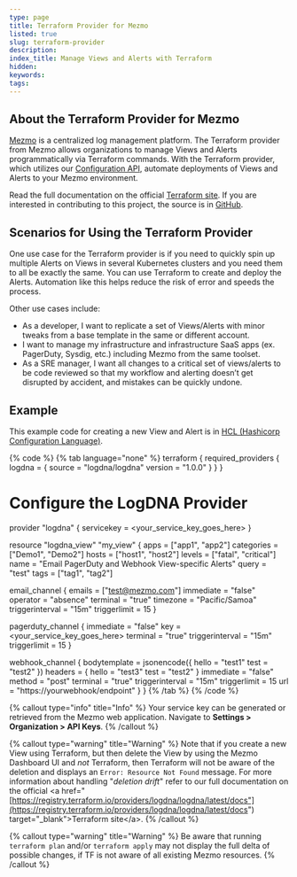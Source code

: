 ```yaml
---
type: page
title: Terraform Provider for Mezmo
listed: true
slug: terraform-provider
description: 
index_title: Manage Views and Alerts with Terraform
hidden: 
keywords: 
tags: 
---
```


## About the Terraform Provider for Mezmo

[Mezmo](https://mezmo.com) is a centralized log management platform. The Terraform provider from Mezmo allows organizations to manage Views and Alerts programmatically via Terraform commands.  With the Terraform provider, which utilizes our [Configuration AP](https://docs.mezmo.com/log-analysis-api/ref#tag-configuration)[I](/log-analysis-api/ref#tag-configuration), automate deployments of Views and Alerts to your Mezmo environment.

Read the full documentation on the official  [Terraform site](https://registry.terraform.io/providers/logdna/logdna/latest). If you are interested in contributing to this project, the source is in [GitHub](https://github.com/logdna/terraform-provider-logdna).

## Scenarios for Using the Terraform Provider

One use case for the Terraform provider is if you need to quickly spin up multiple Alerts on Views in several Kubernetes clusters and you need them to all be exactly the same. You can use Terraform to create and deploy the Alerts. Automation like this helps reduce the risk of error and speeds the process.

Other use cases include:

- As a developer, I want to replicate a set of Views/Alerts with minor tweaks from a base template in the same or different account.
- I want to manage my infrastructure and infrastructure SaaS apps (ex. PagerDuty, Sysdig, etc.) including Mezmo from the same toolset.
- As a SRE manager, I want all changes to a critical set of views/alerts to be code reviewed so that my workflow and alerting doesn’t get disrupted by accident, and mistakes can be quickly undone.

## Example

This example code for creating a new View and Alert is in [HCL (Hashicorp Configuration Language)](https://www.terraform.io/docs/configuration/syntax.html).

{% code %}
{% tab language="none" %}
terraform {
required_providers {
logdna = {
source = "logdna/logdna"
version = "1.0.0"
}
}
}
# Configure the LogDNA Provider
provider "logdna" {
servicekey = <your_service_key_goes_here>
}

resource "logdna_view" "my_view" {
apps     = ["app1", "app2"]
categories = ["Demo1", "Demo2"]
hosts    = ["host1", "host2"]
levels   = ["fatal", "critical"]
name     = "Email PagerDuty and Webhook View-specific Alerts"
query    = "test"
tags     = ["tag1", "tag2"]

email_channel {
emails          = ["test@mezmo.com"]
immediate       = "false"
operator        = "absence"
terminal        = "true"
timezone        = "Pacific/Samoa"
triggerinterval = "15m"
triggerlimit    = 15
}

pagerduty_channel {
immediate       = "false"
key             = <your_service_key_goes_here>
terminal        = "true"
triggerinterval = "15m"
triggerlimit    = 15
}

webhook_channel {
bodytemplate = jsonencode({
hello = "test1"
test  = "test2"
})
headers = {
hello = "test3"
test  = "test2"
}
immediate       = "false"
method          = "post"
terminal        = "true"
triggerinterval = "15m"
triggerlimit    = 15
url             = "https://yourwebhook/endpoint"
}
}
{% /tab %}
{% /code %}

{% callout type="info" title="Info" %}
Your service key can be generated or retrieved from the Mezmo web application. Navigate to  **Settings &gt; Organization &gt; API Keys**.
{% /callout %}

{% callout type="warning" title="Warning" %}
Note that if you create a new View using Terraform, but then delete the View by using the Mezmo Dashboard UI and _not_ Terraform, then Terraform will not be aware of the deletion and displays an `Error: Resource Not Found` message. 
For more information about handling "_deletion drift_" refer to our full documentation on the official  &lt;a href="[https://registry.terraform.io/providers/logdna/logdna/latest/docs"](https://registry.terraform.io/providers/logdna/logdna/latest/docs&quot;) target="_blank"&gt;Terraform site&lt;/a&gt;.
{% /callout %}

{% callout type="warning" title="Warning" %}
Be aware that running `terraform plan` and/or `terraform apply` may not display the full delta of possible changes, if TF is not aware of all existing Mezmo resources.
{% /callout %}